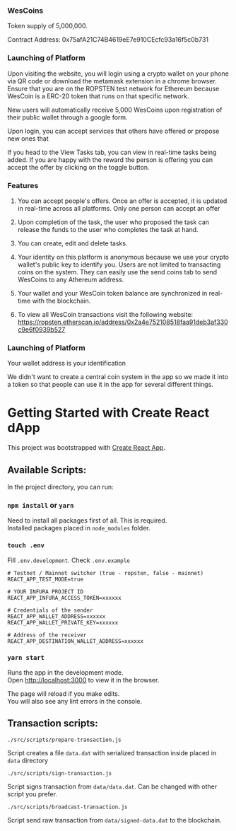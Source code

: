### WesCoins

Token supply of 5,000,000.

Contract Address: 0x75afA21C74B4619eE7e910CEcfc93a16f5c0b731

### Launching of Platform

Upon visiting the website, you will login using a crypto wallet on your phone via QR code or download the metamask extension in a chrome browser.  Ensure that you are on the ROPSTEN test network for Ethereum because WesCoin is a ERC-20 token that runs on that specific network.

New users will automatically receive 5,000 WesCoins upon registration of their public wallet through a google form. 

Upon login, you can accept services that others have offered or propose new ones that

If you head to the View Tasks tab, you can view in real-time tasks being added.  If you are happy with the reward the person is offering you can accept the offer by clicking on the toggle button.

### Features

1. You can accept people's offers.  Once an offer is accepted, it is updated in real-time across all platforms.  Only one person can accept an offer

2. Upon completion of the task, the user who proposed the task can release the funds to the user who completes the task at hand.

3. You can create, edit and delete tasks.

4. Your identity on this platform is anonymous because we use your crypto wallet's public key to identify you.  Users are not limited to transacting coins on the system. They can easily use the send coins tab to send WesCoins to any Athereum address.

5. Your wallet and your WesCoin token balance are synchronized in real-time with the blockchain.

6. To view all WesCoin transactions visit the following website: https://ropsten.etherscan.io/address/0x2a4e752108518faa91deb3af330c9e6f0939b527



### Launching of Platform



Your wallet address is your identification

We didn't want to create a central coin system in the app so we made it into a token so that people can use it in the app for several different things.


# Getting Started with Create React dApp

This project was bootstrapped with [Create React App](https://github.com/facebook/create-react-app).

## Available Scripts:

In the project directory, you can run:
   
### `npm install` or `yarn`

Need to install all packages first of all. This is required.   
Installed packages placed in `node_modules` folder.   

### `touch .env`

Fill ```.env.development```. Check ```.env.example```

```
# Testnet / Mainnet switcher (true - ropsten, false - mainnet)   
REACT_APP_TEST_MODE=true   
   
# YOUR INFURA PROJECT ID   
REACT_APP_INFURA_ACCESS_TOKEN=xxxxxx   
    
# Credentials of the sender    
REACT_APP_WALLET_ADDRESS=xxxxxx   
REACT_APP_WALLET_PRIVATE_KEY=xxxxxx   
    
# Address of the receiver   
REACT_APP_DESTINATION_WALLET_ADDRESS=xxxxxx    
```
   
### `yarn start`

Runs the app in the development mode.\
Open [http://localhost:3000](http://localhost:3000) to view it in the browser.

The page will reload if you make edits.\
You will also see any lint errors in the console.

## Transaction scripts:
```
./src/scripts/prepare-transaction.js
```
Script creates a file ```data.dat``` with serialized transaction inside placed in ```data``` directory

```
./src/scripts/sign-transaction.js
```
Script signs transaction from ```data/data.dat```. Can be changed with other script you prefer.

```
./src/scripts/broadcast-transaction.js
```
Script send raw transaction from ```data/signed-data.dat``` to the blockchain.
   
